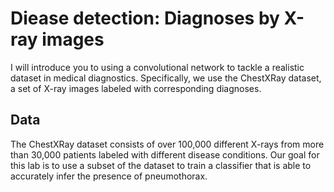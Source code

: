 # Diease detection: Diagnoses by X-ray images 

I will introduce you to using a convolutional network to tackle a realistic dataset in medical diagnostics. Specifically, we use the ChestXRay dataset, a set of X-ray images labeled with corresponding diagnoses.

## Data
The ChestXRay dataset consists of over 100,000 different X-rays from more than 30,000 patients labeled with different disease conditions. Our goal for this lab is to use a subset of the dataset to train a classifier that is able to accurately infer the presence of pneumothorax.

